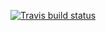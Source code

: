 <!-- badges: start -->
[![Travis build status](https://travis-ci.com/fdrennan/drenplot.svg?branch=master)](https://travis-ci.com/fdrennan/drenplot)
<!-- badges: end -->
